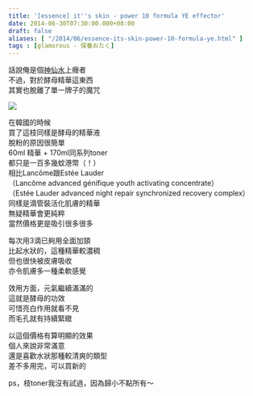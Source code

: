 ```yaml
---
title: '[essence] it''s skin - power 10 formula YE effector'
date: 2014-06-30T07:30:00.000+08:00
draft: false
aliases: [ "/2014/06/essence-its-skin-power-10-formula-ye.html" ]
tags : [glamorous - 保養おたく]
---
```


話說俺是個[神仙水](https://hidie.net/skiiessence/)上癮者  
不過，對於酵母精華這東西  
其實也脫離了單一牌子的魔咒  

![](/images/itsskinye.jpg)

在韓國的時候  
買了這枝同樣是酵母的精華液  
脫粉的原因很簡單  
60ml 精華 + 170ml同系列toner  
都只是一百多幾蚊港幣（！）  
相比Lancôme跟Estée Lauder  
（Lancôme advanced génifique youth activating concentrate）  
（Estée Lauder advanced night repair synchronized recovery complex）  
同樣是滴管裝活化肌膚的精華  
無疑精華會更純粹  
當然價格更是吸引很多很多  
  
每次用3滴已夠用全面加頸  
比起水狀的，這種精華較濃稠  
但也很快被皮膚吸收  
亦令肌膚多一種柔軟感覺  
  
效用方面，元氣繼續滿滿的  
這就是酵母的功效  
可惜亮白作用就看不見  
而毛孔就有持續緊緻  
  
以這個價格有算明顯的效果  
個人來說非常滿意  
還是喜歡水狀那種較清爽的類型  
差不多用完，可以買新的  
  
ps，枝toner我沒有試過，因為歸小不點所有～
